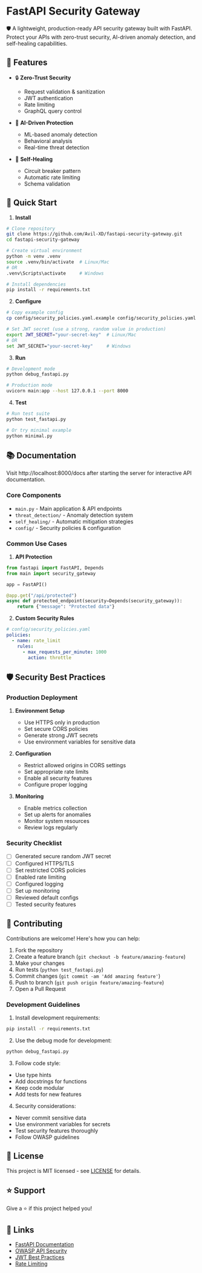 # FastAPI Security Gateway

🛡️ A lightweight, production-ready API security gateway built with FastAPI. Protect your APIs with zero-trust security, AI-driven anomaly detection, and self-healing capabilities.

## 🌟 Features

- 🔒 **Zero-Trust Security**
  - Request validation & sanitization
  - JWT authentication
  - Rate limiting
  - GraphQL query control

- 🤖 **AI-Driven Protection**
  - ML-based anomaly detection
  - Behavioral analysis
  - Real-time threat detection

- 🔄 **Self-Healing**
  - Circuit breaker pattern
  - Automatic rate limiting
  - Schema validation

## 🚀 Quick Start

1. **Install**
```bash
# Clone repository
git clone https://github.com/Avil-XD/fastapi-security-gateway.git
cd fastapi-security-gateway

# Create virtual environment
python -m venv .venv
source .venv/bin/activate  # Linux/Mac
# OR
.venv\Scripts\activate     # Windows

# Install dependencies
pip install -r requirements.txt
```

2. **Configure**
```bash
# Copy example config
cp config/security_policies.yaml.example config/security_policies.yaml

# Set JWT secret (use a strong, random value in production)
export JWT_SECRET="your-secret-key"  # Linux/Mac
# OR
set JWT_SECRET="your-secret-key"     # Windows
```

3. **Run**
```bash
# Development mode
python debug_fastapi.py

# Production mode
uvicorn main:app --host 127.0.0.1 --port 8000
```

4. **Test**
```bash
# Run test suite
python test_fastapi.py

# Or try minimal example
python minimal.py
```

## 📚 Documentation

Visit http://localhost:8000/docs after starting the server for interactive API documentation.

### Core Components

- `main.py` - Main application & API endpoints
- `threat_detection/` - Anomaly detection system
- `self_healing/` - Automatic mitigation strategies
- `config/` - Security policies & configuration

### Common Use Cases

1. **API Protection**
```python
from fastapi import FastAPI, Depends
from main import security_gateway

app = FastAPI()

@app.get("/api/protected")
async def protected_endpoint(security=Depends(security_gateway)):
    return {"message": "Protected data"}
```

2. **Custom Security Rules**
```yaml
# config/security_policies.yaml
policies:
  - name: rate_limit
    rules:
      - max_requests_per_minute: 1000
        action: throttle
```

## 🛡️ Security Best Practices

### Production Deployment

1. **Environment Setup**
   - Use HTTPS only in production
   - Set secure CORS policies
   - Generate strong JWT secrets
   - Use environment variables for sensitive data

2. **Configuration**
   - Restrict allowed origins in CORS settings
   - Set appropriate rate limits
   - Enable all security features
   - Configure proper logging

3. **Monitoring**
   - Enable metrics collection
   - Set up alerts for anomalies
   - Monitor system resources
   - Review logs regularly

### Security Checklist

- [ ] Generated secure random JWT secret
- [ ] Configured HTTPS/TLS
- [ ] Set restricted CORS policies
- [ ] Enabled rate limiting
- [ ] Configured logging
- [ ] Set up monitoring
- [ ] Reviewed default configs
- [ ] Tested security features

## 🤝 Contributing

Contributions are welcome! Here's how you can help:

1. Fork the repository
2. Create a feature branch (`git checkout -b feature/amazing-feature`)
3. Make your changes
4. Run tests (`python test_fastapi.py`)
5. Commit changes (`git commit -am 'Add amazing feature'`)
6. Push to branch (`git push origin feature/amazing-feature`)
7. Open a Pull Request

### Development Guidelines

1. Install development requirements:
```bash
pip install -r requirements.txt
```

2. Use the debug mode for development:
```bash
python debug_fastapi.py
```

3. Follow code style:
- Use type hints
- Add docstrings for functions
- Keep code modular
- Add tests for new features

4. Security considerations:
- Never commit sensitive data
- Use environment variables for secrets
- Test security features thoroughly
- Follow OWASP guidelines

## 📝 License

This project is MIT licensed - see [LICENSE](LICENSE) for details.

## ⭐ Support

Give a ⭐️ if this project helped you!

## 🔗 Links

- [FastAPI Documentation](https://fastapi.tiangolo.com/)
- [OWASP API Security](https://owasp.org/www-project-api-security/)
- [JWT Best Practices](https://datatracker.ietf.org/doc/html/rfc8725)
- [Rate Limiting](https://en.wikipedia.org/wiki/Rate_limiting)
